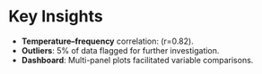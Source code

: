 # Key Insights

- **Temperature–frequency** correlation: \(r=0.82\).  
- **Outliers**: 5% of data flagged for further investigation.  
- **Dashboard**: Multi-panel plots facilitated variable comparisons.
